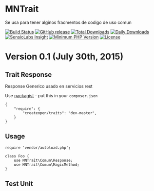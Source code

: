 # MNTrait

Se usa para tener alginos fracmentos de codigo de uso comun

[![Build Status](https://secure.travis-ci.org/goaop/framework.png?branch=master)](https://travis-ci.org/goaop/framework)
[![GitHub release](https://img.shields.io/github/release/goaop/framework.svg)](https://github.com/goaop/framework/releases/latest)
[![Total Downloads](https://img.shields.io/packagist/dt/goaop/framework.svg)](https://packagist.org/packages/goaop/framework)
[![Daily Downloads](https://img.shields.io/packagist/dd/goaop/framework.svg)](https://packagist.org/packages/goaop/framework)
[![SensioLabs Insight](https://img.shields.io/sensiolabs/i/5998393e-29ea-48f8-8e7e-b19e86daa2db.svg)](https://insight.sensiolabs.com/projects/5998393e-29ea-48f8-8e7e-b19e86daa2db)
[![Minimum PHP Version](http://img.shields.io/badge/php-%3E%3D%205.4-8892BF.svg)](https://php.net/)
[![License](https://img.shields.io/packagist/l/goaop/framework.svg)](https://packagist.org/packages/goaop/framework)

Version 0.1 (July 30th, 2015)
=======================================


Trait Response
----------------------------------
 
Response Generico usado en servicios rest


Use [packagist](https://github.com/javierTerry/MNTrait.git) - put this in your `composer.json`

    {
        "require": {
            "createopen/traits": "dev-master",
        }
    }

## Usage

    require 'vendor/autoload.php';

    class Foo {
		use MNTrait\Comun\Response;
		use MNTrait\Comun\MagicMethod;
    }

Test Unit
----------------------------------

